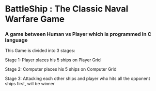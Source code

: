 # BattleShip : The Classic Naval Warfare Game
### A game between Human vs Player which is programmed in C language


This Game is divided into 3 stages: 

Stage 1: Player places his 5 ships on Player Grid

Stage 2: Computer places his 5 ships on Computer Grid

Stage 3: Attacking each other ships and player who hits all the opponent ships first, will be winner

